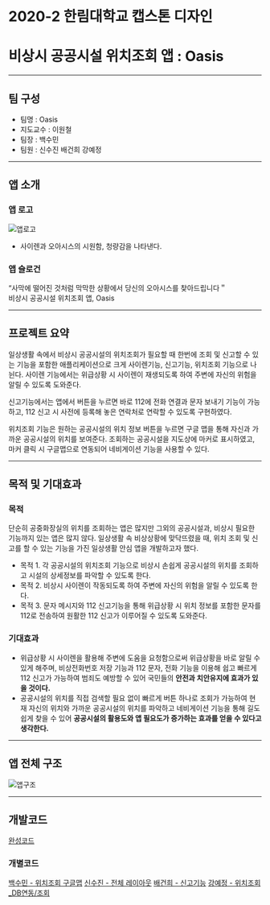 # 2020-2 한림대학교 캡스톤 디자인
# 비상시 공공시설 위치조회 앱 : Oasis

***
## 팀 구성
- 팀명 : Oasis
- 지도교수 : 이원철
- 팀장 : 백수민
- 팀원 : 신수진 배건희 강예정

***
## 앱 소개
### 앱 로고
![앱로고](https://user-images.githubusercontent.com/71078577/101245409-14c07280-3750-11eb-8270-9f8f9a57e745.png)     
- 사이렌과 오아시스의 시원함, 청량감을 나타낸다.

### 앱 슬로건
“사막에 떨어진 것처럼 막막한 상황에서 당신의 오아시스를 찾아드립니다＂     
비상시 공공시설 위치조회 앱, Oasis

***
## 프로젝트 요약
 일상생활 속에서 비상시 공공시설의 위치조회가 필요할 때 한번에 조회 및 신고할 수 있는 기능을 포함한 애플리케이션으로 크게 사이렌기능, 신고기능, 위치조회 기능으로 나뉜다. 사이렌 기능에서는 위급상황 시 사이렌이 재생되도록 하여 주변에 자신의 위험을 알릴 수 있도록 도와준다. 

 신고기능에서는 앱에서 버튼을 누르면 바로 112에 전화 연결과 문자 보내기 기능이 가능하고, 112 신고 시 사전에 등록해 놓은 연락처로 연락할 수 있도록 구현하였다.

 위치조회 기능은 원하는 공공시설의 위치 정보 버튼을 누르면 구글 맵을 통해 자신과 가까운 공공시설의 위치를 보여준다. 조회하는 공공시설을 지도상에 마커로 표시하였고, 마커 클릭 시 구글맵으로 연동되어 네비게이션 기능을 사용할 수 있다.
 
***
## 목적 및 기대효과
### 목적
단순히 공중화장실의 위치를 조회하는 앱은 많지만 그외의 공공시설과, 비상시 필요한 기능까지 있는 앱은 많지 않다.
일상생활 속 비상상황에 맞닥뜨렸을 때, 위치 조회 및 신고를 할 수 있는 기능을 가진 일상생활 안심 앱을 개발하고자 했다. 

 - 목적 1. 각 공공시설의 위치조회 기능으로 비상시 손쉽게 공공시설의 위치를 조회하고 시설의 상세정보를 파악할 수 있도록 한다.
 - 목적 2. 비상시 사이렌이 작동되도록 하여 주변에 자신의 위험을 알릴 수 있도록 한다.
 - 목적 3. 문자 메시지와 112 신고기능을 통해 위급상황 시 위치 정보를 포함한 문자를 112로 전송하여 원활한 112 신고가 이루어질 수 있도록 도와준다.
 
 ### 기대효과
 - 위급상황 시 사이렌을 활용해 주변에 도움을 요청함으로써 위급상황을 바로 알릴 수 있게 해주며, 비상전화번호 저장 기능과 112 문자, 전화 기능을 이용해 쉽고 빠르게 112 신고가 가능하여 범죄도 예방할 수 있어 국민들의 **안전과 치안유지에 효과가 있을 것이다.**
 - 공공시설의 위치를 직접 검색할 필요 없이 빠르게 버튼 하나로 조회가 가능하여 현재 자신의 위치와 가까운 공공시설의 위치를 파악하고 네비게이션 기능을 통해 길도 쉽게 찾을 수 있어 **공공시설의 활용도와 앱 필요도가 증가하는 효과를 얻을 수 있다고 생각한다.**     
 
 
***
## 앱 전체 구조
![앱구조](https://user-images.githubusercontent.com/71078577/101245601-56055200-3751-11eb-8b8c-a7f289ea414a.png)

***
## 개발코드
[완성코드]()

### 개별코드
[백수민 - 위치조회 구글맵](https://github.com/Sumniling/Oasis_Sumin)
[신수진 - 전체 레이아웃](https://github.com/Suzzn2/Oasis)
[배건희 - 신고기능](https://github.com/baennigans/oasis_bae)
[강예정 - 위치조회_DB연동/조회](https://github.com/bananana0118/Oasis_YeaJeong)


